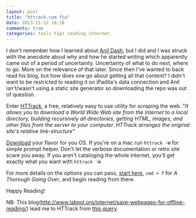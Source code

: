 ```yaml
---
layout: post
title: "httrack.com ftw"
date: 2013-11-12 18:18
comments: true
categories: tools tips reading internet
---
```


I don't remember how I learned about [Anil Dash](http://dashes.com), but I did and I was struck with the anecdote about why and how he started writing which apparently came out of a period of uncertainty. Uncertainty of what to do next, where to go. More on the relevance of that later. Since then I've wanted to back read his blog, but how does one go about getting all that content? I didn't want to be restricted to reading it on iPadita's data connection and Anil isn't/wasn't using a static site generator so downloading the repo was out of question. 

Enter [HTTrack](http://www.httrack.com/), a free, relatively easy to use utility for scraping the web. "*It allows you to download a World Wide Web site from the Internet to a local directory, building recursively all directories, getting HTML, images, and other files from the server to your computer. HTTrack arranges the original site's relative link-structure*"

[Download](http://www.httrack.com/page/2/en/index.html) your flavor for you OS. If you're on a mac run `httrack -W` for simple prompt helper. Don't let the verbose documentation or retro site scare you away. If you aren't cataloging the whole internet, you'll get exactly what you want with `httrack -W`.

For more details on the options you can pass, [start here](http://www.httrack.com/html/fcguide.html), `cmd + f` for *A Thorough Going Over*, and begin reading from there.

Happy Reading!

NB: This blog(http://www.labnol.org/internet/save-webpages-for-offline-reading/) lead me to HTTrack from [this query](https://www.google.com/search?q=httrack&oq=httrack&aqs=chrome..69i57.1307j0j1&sourceid=chrome&ie=UTF-8#q=scrap%20blog%20site%20content%20to%20read%20later).
